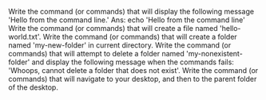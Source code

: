 Write the command (or commands) that will display the following message 'Hello from the command line.'
Ans: echo 'Hello from the command line'
Write the command (or commands) that will create a file named 'hello-world.txt'.
Write the command (or commands) that will create a folder named 'my-new-folder' in current directory.
Write the command (or commands) that will attempt to delete a folder named 'my-nonexistent-folder' and display the following message when the commands fails: 'Whoops, cannot delete a folder that does not exist'.
Write the command (or commands) that will navigate to your desktop, and then to the parent folder of the desktop.
